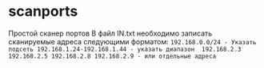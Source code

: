 # scanports
Простой сканер портов
В файл IN.txt необходимо записать сканируемые адреса следующими форматом:
`192.168.0.0/24 - Указать подсеть
192.168.1.24-192.168.1.44 - указать диапазон 
192.168.2.3
192.168.2.5
192.168.2.8
192.168.2.9 - или отдельные адреса`
